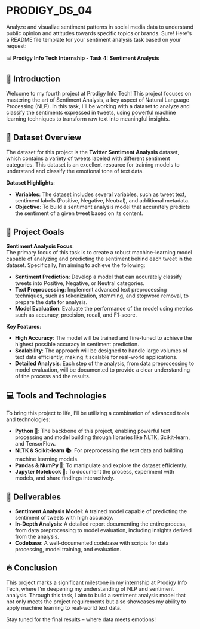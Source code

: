 # PRODIGY_DS_04
Analyze and visualize sentiment patterns in social media data to understand public opinion and attitudes towards specific topics or brands.
Sure! Here's a README file template for your sentiment analysis task based on your request:




📊 **Prodigy Info Tech Internship - Task 4: Sentiment Analysis**

## 🚀 **Introduction**  
Welcome to my fourth project at Prodigy Info Tech! This project focuses on mastering the art of Sentiment Analysis, a key aspect of Natural Language Processing (NLP). In this task, I'll be working with a dataset to analyze and classify the sentiments expressed in tweets, using powerful machine learning techniques to transform raw text into meaningful insights.

## 📁 **Dataset Overview**  
The dataset for this project is the **Twitter Sentiment Analysis** dataset, which contains a variety of tweets labeled with different sentiment categories. This dataset is an excellent resource for training models to understand and classify the emotional tone of text data.

**Dataset Highlights**:  
- **Variables**: The dataset includes several variables, such as tweet text, sentiment labels (Positive, Negative, Neutral), and additional metadata.
- **Objective**: To build a sentiment analysis model that accurately predicts the sentiment of a given tweet based on its content.

## 🎨 **Project Goals**  
**Sentiment Analysis Focus**:  
The primary focus of this task is to create a robust machine-learning model capable of analyzing and predicting the sentiment behind each tweet in the dataset. Specifically, I’m aiming to achieve the following:

- **Sentiment Prediction**: Develop a model that can accurately classify tweets into Positive, Negative, or Neutral categories.
- **Text Preprocessing**: Implement advanced text preprocessing techniques, such as tokenization, stemming, and stopword removal, to prepare the data for analysis.
- **Model Evaluation**: Evaluate the performance of the model using metrics such as accuracy, precision, recall, and F1-score.

**Key Features**:  
- **High Accuracy**: The model will be trained and fine-tuned to achieve the highest possible accuracy in sentiment prediction.
- **Scalability**: The approach will be designed to handle large volumes of text data efficiently, making it scalable for real-world applications.
- **Detailed Analysis**: Each step of the analysis, from data preprocessing to model evaluation, will be documented to provide a clear understanding of the process and the results.

## 💻 **Tools and Technologies**  
To bring this project to life, I’ll be utilizing a combination of advanced tools and technologies:

- **Python 🐍**: The backbone of this project, enabling powerful text processing and model building through libraries like NLTK, Scikit-learn, and TensorFlow.
- **NLTK & Scikit-learn 📚**: For preprocessing the text data and building machine learning models.
- **Pandas & NumPy 🧮**: To manipulate and explore the dataset efficiently.
- **Jupyter Notebook 📓**: To document the process, experiment with models, and share findings interactively.

## 🎯 **Deliverables**  
- **Sentiment Analysis Model**: A trained model capable of predicting the sentiment of tweets with high accuracy.
- **In-Depth Analysis**: A detailed report documenting the entire process, from data preprocessing to model evaluation, including insights derived from the analysis.
- **Codebase**: A well-documented codebase with scripts for data processing, model training, and evaluation.

## 🔥 **Conclusion**  
This project marks a significant milestone in my internship at Prodigy Info Tech, where I’m deepening my understanding of NLP and sentiment analysis. Through this task, I aim to build a sentiment analysis model that not only meets the project requirements but also showcases my ability to apply machine learning to real-world text data.

Stay tuned for the final results – where data meets emotions!


